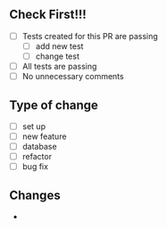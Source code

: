 ## Check First!!!
- [ ] Tests created for this PR are passing
  - [ ] add new test
  - [ ] change test
- [ ] All tests are passing
- [ ] No unnecessary comments

## Type of change
- [ ] set up
- [ ] new feature
- [ ] database
- [ ] refactor
- [ ] bug fix

## Changes
- 
